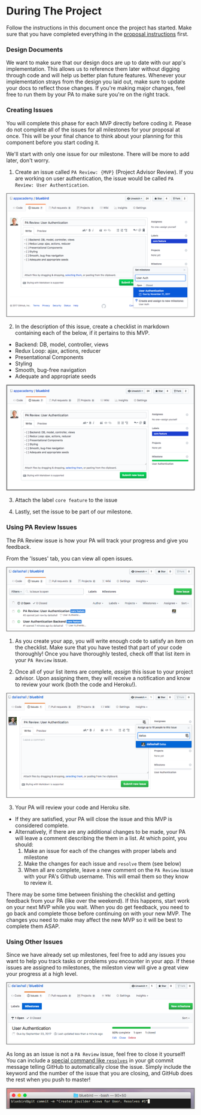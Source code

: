 # During The Project

Follow the instructions in this document once the project has started. Make sure that you have completed everything in the [proposal instructions][proposal] first.

### Design Documents

We want to make sure that our design docs are up to date with our app's implementation. This allows us to reference them later without digging through code and will help us better plan future features. Whenever your implementation strays from the design you laid out, make sure to update your docs to reflect those changes. If you're making major changes, feel free to run them by your PA to make sure you're on the right track.

### Creating Issues

You will complete this phase for each MVP directly before coding it. Please do not complete all of the issues for all milestones for your proposal at once. This will be your final chance to think about your planning for this component before you start coding it.

We'll start with only one issue for our milestone. There will be more to add later, don't worry.

1. Create an issue called `PA Review: {MVP}` (Project Advisor Review). If you are working on user authentication, the issue would be called `PA Review: User Authentication`.

![Create Github issue][create_issues]

2. In the description of this issue, create a checklist in markdown containing each of the below, if it pertains to this MVP.

+ Backend: DB, model, controller, views
+ Redux Loop: ajax, actions, reducer
+ Presentational Components
+ Styling
+ Smooth, bug-free navigation
+ Adequate and appropriate seeds

![Make checklist][checklist]

3. Attach the label `core feature` to the issue

4. Lastly, set the issue to be part of our milestone.

### Using PA Review Issues

The PA Review issue is how your PA will track your progress and give you feedback.

From the 'Issues' tab, you can view all open issues.

![Issues overview][issues_overview]

1. As you create your app, you will write enough code to satisfy an item on the checklist. Make sure that you have tested that part of your code thoroughly! Once you have thoroughly tested, check off that list item in your `PA Review` issue.

2. Once all of your list items are complete, _assign_ this issue to your project advisor. Upon assigning them, they will receive a notification and know to review your work (both the code and Heroku!).

![Assign issue][pm_review_issue]

3. Your PA will review your code and Heroku site.
  + If they are satisfied, your PA will close the issue and this MVP is considered complete.
  + Alternatively, if there are any additional changes to be made, your PA will leave a comment describing the them in a list. At which point, you should:
    1. Make an issue for each of the changes with proper labels and milestone
    2. Make the changes for each issue and `resolve` them (see below)
    3. When all are complete, leave a new comment on the `PA Review` issue with your PA's Github username. This will email them so they know to review it.

There may be some time between finishing the checklist and getting feedback from your PA (like over the weekend). If this happens, start work on your next MVP while you wait. When you do get feedback, you need to go back and complete those before continuing on with your new MVP. The changes you need to make may affect the new MVP so it will be best to complete them ASAP.

### Using Other Issues

Since we have already set up milestones, feel free to add any issues you want to help you track tasks or problems you encounter in your app. If these issues are assigned to milestones, the mileston view will give a great view your progress at a high level.

![50% completed milestone][milestones_overview]

As long as an issue is not a `PA Review` issue, feel free to close it yourself! You can include a [special command like `resolves`][git_keywords] in your git commit message telling GitHub to automatically close the issue. Simply include the keyword and the number of the issue that you are closing, and GitHub does the rest when you push to master!

![GCM resolves issue][gcm_resolves_issue]

[proposal]: ../proposal/full-stack-project-proposal.md

[checklist]: ../proposal/assets/checklist.png
[create_issues]: ../proposal/assets/create_issues.png
[pm_review_issue]: ../proposal/assets/pm_review_issue.png
[issues_overview]: ../proposal/assets/issues_overview.png

[git_keywords]: https://help.github.com/articles/closing-issues-using-keywords/

[gcm_resolves_issue]: ../proposal/assets/gcm_resolves_issue.png
[milestones_overview]: ../proposal/assets/milestones_overview.png

